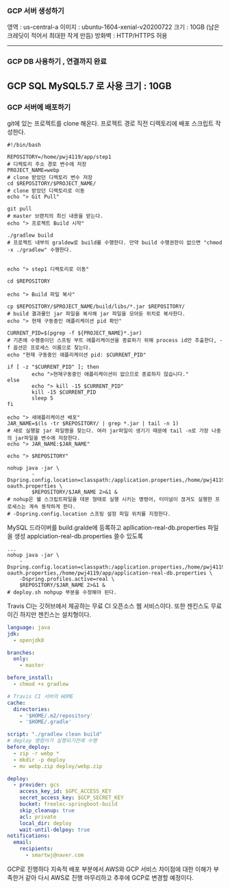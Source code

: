 ### GCP 서버 생성하기 
영역 : us-central-a
이미지 : ubuntu-1604-xenial-v20200722
크기 : 10GB (남은 크레딧이 적어서 최대한 작게 만듬)
방화벽 : HTTP/HTTPS 허용

---
### GCP DB 사용하기 , 연결까지 완료
GCP SQL MySQL5.7 로 사용
크기 : 10GB
---
### GCP 서버에 배포하기

git에 있는 프로젝트를 clone 해온다.
프로젝트 경로 직전 디렉토리에 배포 스크립트 작성한다.
```shell script
#!/bin/bash

REPOSITORY=/home/pwj4119/app/step1
# 디렉토리 주소 경로 변수에 저장
PROJECT_NAME=webp
# clone 받았던 디렉토리 변수 저장
cd $REPOSITORY/$PROJECT_NAME/
# clone 받았던 디렉토리로 이동
echo "> Git Pull"

git pull
# master 브랜치의 최신 내용을 받는다.
echo "> 프로젝트 Build 시작"

./gradlew build
# 프로젝트 내부의 graldew로 build를 수행한다. 만약 build 수행권한이 없으면 "chmod -x ./gradlew" 수행한다.


echo "> step1 디렉토리로 이동"

cd $REPOSITORY

echo "> Build 파일 복사"

cp $REPOSITORY/$PROJECT_NAME/build/libs/*.jar $REPOSITORY/
# build 결과물인 jar 파일을 복사해 jar 파일을 모아둔 위치로 복사한다.
echo "> 현재 구동중인 애플리케이션 pid 확인"

CURRENT_PID=$(pgrep -f ${PROJECT_NAME}*.jar)
# 기존에 수행중이던 스프링 부트 애플리케이션을 종료하기 위해 process id만 추출한다, -f 옵션은 프로세스 이름으로 찾는다.
echo "현재 구동중인 애플리케이션 pid: $CURRENT_PID"

if [ -z "$CURRENT_PID" ]; then
        echo ">현재구동중인 애플리케이션이 없으므로 종료하지 않습니다."
else
        echo "> kill -15 $CURRENT_PID"
        kill -15 $CURRENT_PID
        sleep 5
fi

echo "> 새애플리케이션 배포"
JAR_NAME=$(ls -tr $REPOSITORY/ | grep *.jar | tail -n 1)
# 새로 실행할 jar 파일명을 찾는다. 여러 jar파일이 생기기 때문에 tail -n로 가장 나중의 jar파일을 변수에 저장한다.
echo "> JAR_NAME:$JAR_NAME"

echo "> $REPOSITORY"

nohup java -jar \
        -Dspring.config.location=classpath:/application.properties,/home/pwj4119/app/application-oauth.properties \
        $REPOSITORY/$JAR_NAME 2>&1 &
# nohup은 쉘 스크립트파일을 데몬 형태로 실행 시키는 명령어, 터미널이 끊겨도 실행한 프로세스는 계속 동작하게 한다.
# -Dspring.config.location 스프링 설정 파일 위치를 지정한다. 
```

MySQL 드라이버를 build.gralde에 등록하고 apllication-real-db.properties 파일을 생성
applciation-real-db.properties 쓸수 있도록
```shell script
...
nohup java -jar \
	-Dspring.config.location=classpath:/application.properties,/home/pwj4119/app/application-oauth.properties,/home/pwj4119/app/application-real-db.properties \
	-Dspring.profiles.active=real \
	$REPOSITORY/$JAR_NAME 2>&1 &
# deploy.sh nohpup 부분을 수정해야 된다.
```

Travis CI는 깃허브에서 제공하는 무료 CI 오픈소스 웹 서비스이다. 또한 젠킨스도 무료이긴 하지만 젠킨스는 설치형이다.
```yaml
language: java
jdk:
  - openjdk8

branches:
  only:
    - master

before_install:
  - chmod +x gradlew

# Travis CI 서버의 HOME
cache:
  directories:
    - '$HOME/.m2/repository'
    - '$HOME/.gradle'

script: "./gradlew clean build"
# deploy 명령어가 실행되기전에 수행
before_deploy:
  - zip -r webp *
  - mkdir -p deploy
  - mv webp.zip deploy/webp.zip

deploy:
  - provider: gcs
    access_key_id: $GPC_ACCESS_KEY
    secret_access_key: $GCP_SECRET_KEY
    bucket: freelec-springboot-build
    skip_cleanup: true
    acl: private
    local_dir: deploy
    wait-until-delpoy: true
notifications:
  email:
    recipients:
      - smartwj@naver.com
```

GCP로 진행하다 지속적 배포 부분에서 AWS와 GCP 서비스 차이점에 대한 이해가 부족한거 같아 다시 AWS로 진행 마무리하고 추후에 GCP로 변경할 예정이다.